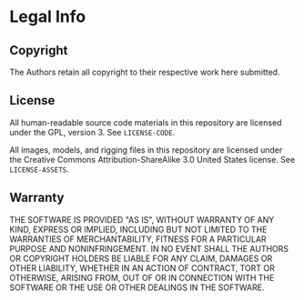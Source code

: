 # Legal Info

## Copyright

The Authors retain all copyright to their respective work here submitted.

## License

All human-readable source code materials in this repository are licensed under the GPL, version 3. See `LICENSE-CODE`.

All images, models, and rigging files in this repository are licensed under the Creative Commons Attribution-ShareAlike 3.0 United States license. See `LICENSE-ASSETS`.

## Warranty

THE SOFTWARE IS PROVIDED "AS IS", WITHOUT WARRANTY OF ANY KIND, EXPRESS OR
IMPLIED, INCLUDING BUT NOT LIMITED TO THE WARRANTIES OF MERCHANTABILITY, FITNESS
FOR A PARTICULAR PURPOSE AND NONINFRINGEMENT. IN NO EVENT SHALL THE AUTHORS OR
COPYRIGHT HOLDERS BE LIABLE FOR ANY CLAIM, DAMAGES OR OTHER LIABILITY, WHETHER
IN AN ACTION OF CONTRACT, TORT OR OTHERWISE, ARISING FROM, OUT OF OR IN
CONNECTION WITH THE SOFTWARE OR THE USE OR OTHER DEALINGS IN THE SOFTWARE.
